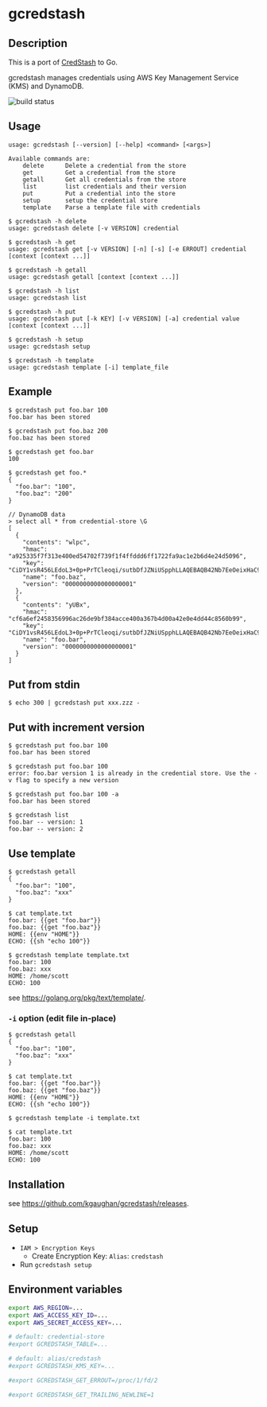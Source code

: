 # gcredstash

## Description

This is a port of [CredStash](https://github.com/fugue/credstash) to Go.

gcredstash manages credentials using AWS Key Management Service (KMS) and DynamoDB.

![build status](https://github.com/kgaughan/gcredstash/actions/workflows/go.yml/badge.svg)

## Usage

```
usage: gcredstash [--version] [--help] <command> [<args>]

Available commands are:
    delete      Delete a credential from the store
    get         Get a credential from the store
    getall      Get all credentials from the store
    list        list credentials and their version
    put         Put a credential into the store
    setup       setup the credential store
    template    Parse a template file with credentials
```

```
$ gcredstash -h delete
usage: gcredstash delete [-v VERSION] credential

$ gcredstash -h get
usage: gcredstash get [-v VERSION] [-n] [-s] [-e ERROUT] credential [context [context ...]]

$ gcredstash -h getall
usage: gcredstash getall [context [context ...]]

$ gcredstash -h list
usage: gcredstash list

$ gcredstash -h put
usage: gcredstash put [-k KEY] [-v VERSION] [-a] credential value [context [context ...]]

$ gcredstash -h setup
usage: gcredstash setup

$ gcredstash -h template
usage: gcredstash template [-i] template_file
```

## Example

```
$ gcredstash put foo.bar 100
foo.bar has been stored

$ gcredstash put foo.baz 200
foo.baz has been stored

$ gcredstash get foo.bar
100

$ gcredstash get foo.*
{
  "foo.bar": "100",
  "foo.baz": "200"
}
```

```
// DynamoDB data
> select all * from credential-store \G
[
  {
    "contents": "wlpc",
    "hmac": "a925335f7f313e400ed54702f739f1f4ffddd6ff1722fa9ac1e2b6d4e24d5096",
    "key": "CiDY1vsR456LEdoL3+0p+PrTCleoqi/sutbDfJZNiUSpphLLAQEBAQB42Nb7EeOeixHaC9/tKfj60wpXqKov7LrWw3yWTYlEqaYAAACiMIGfBgkqhkiG9w0BBwaggZEwgY4CAQAwgYgGCSqGSIb3DQEHATAeBglghkgBZQMEAS4wEQQMWB1+YqVMNVT+V5dGAgEQgFtj6aGqRmg+wJwDGPk1kRduGoX6rtyUhm116wSmkQA2SXdPzAr2NcY02/joiiqzu534QQSwpOF+oKIkfLXaaNZCCWQkki94EE+EpkiVeFxcoqAdIaHf7FzwKz1A",
    "name": "foo.baz",
    "version": "0000000000000000001"
  },
  {
    "contents": "yUBx",
    "hmac": "cf6a6ef2458356996ac26de9bf384acce400a367b4d00a42e0e4dd44c8560b99",
    "key": "CiDY1vsR456LEdoL3+0p+PrTCleoqi/sutbDfJZNiUSpphLLAQEBAQB42Nb7EeOeixHaC9/tKfj60wpXqKov7LrWw3yWTYlEqaYAAACiMIGfBgkqhkiG9w0BBwaggZEwgY4CAQAwgYgGCSqGSIb3DQEHATAeBglghkgBZQMEAS4wEQQMccvp6R6qUho35bCEAgEQgFumGPEIHX7B2KgU6S2vaoEOJKX84pGKe0ydMh1r+rMWEZGd5si61FZ76YlgM0X6rnO5qlLK6SGUHhA0whzi7R7Zpbc9euBXYWFYQeMRU9jpDh7H/bhP2fa7BtNV",
    "name": "foo.bar",
    "version": "0000000000000000001"
  }
]
```

## Put from stdin

```
$ echo 300 | gcredstash put xxx.zzz -
```

## Put with increment version

```
$ gcredstash put foo.bar 100
foo.bar has been stored

$ gcredstash put foo.bar 100
error: foo.bar version 1 is already in the credential store. Use the -v flag to specify a new version

$ gcredstash put foo.bar 100 -a
foo.bar has been stored

$ gcredstash list
foo.bar -- version: 1
foo.bar -- version: 2
```

## Use template

```
$ gcredstash getall
{
  "foo.bar": "100",
  "foo.baz": "xxx"
}

$ cat template.txt
foo.bar: {{get "foo.bar"}}
foo.baz: {{get "foo.baz"}}
HOME: {{env "HOME"}}
ECHO: {{sh "echo 100"}}

$ gcredstash template template.txt
foo.bar: 100
foo.baz: xxx
HOME: /home/scott
ECHO: 100
```

see https://golang.org/pkg/text/template/.

### `-i` option (edit file in-place)

```
$ gcredstash getall
{
  "foo.bar": "100",
  "foo.baz": "xxx"
}

$ cat template.txt
foo.bar: {{get "foo.bar"}}
foo.baz: {{get "foo.baz"}}
HOME: {{env "HOME"}}
ECHO: {{sh "echo 100"}}

$ gcredstash template -i template.txt

$ cat template.txt
foo.bar: 100
foo.baz: xxx
HOME: /home/scott
ECHO: 100
```

## Installation

see https://github.com/kgaughan/gcredstash/releases.

## Setup

* `IAM > Encryption Keys`
  * Create Encryption Key: `Alias`: `credstash`
* Run `gcredstash setup`

## Environment variables

```sh
export AWS_REGION=...
export AWS_ACCESS_KEY_ID=...
export AWS_SECRET_ACCESS_KEY=...

# default: credential-store
#export GCREDSTASH_TABLE=...

# default: alias/credstash
#export GCREDSTASH_KMS_KEY=...

#export GCREDSTASH_GET_ERROUT=/proc/1/fd/2

#export GCREDSTASH_GET_TRAILING_NEWLINE=1
```
